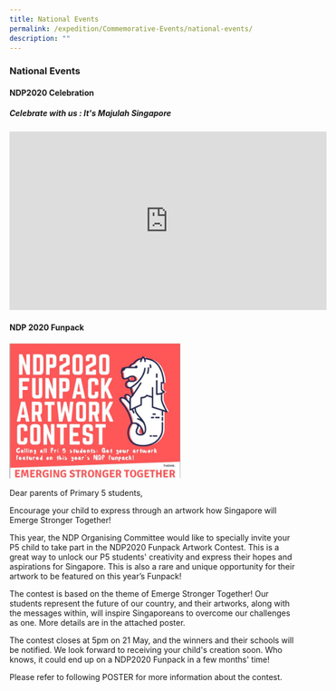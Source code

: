 ```yaml
---
title: National Events
permalink: /expedition/Commemorative-Events/national-events/
description: ""
---
```

### National Events

#### NDP2020 Celebration

##### Celebrate with us : It's Majulah Singapore

<iframe width="560" height="315" src="https://www.youtube.com/embed/9qOu7wArZTA" title="YouTube video player" frameborder="0" allow="accelerometer; autoplay; clipboard-write; encrypted-media; gyroscope; picture-in-picture" allowfullscreen=""></iframe>

#### NDP 2020 Funpack

<img src="/images/ndp1.png" style="width:60%">

Dear parents of Primary 5 students,

  

Encourage your child to express through an artwork how Singapore will Emerge Stronger Together!&nbsp;&nbsp;

  

This year, the NDP Organising Committee would like to specially invite your P5 child to take part in the NDP2020 Funpack Artwork Contest. This is a great way to unlock our P5 students' creativity and express their hopes and aspirations for Singapore. This is also a rare and unique opportunity for their artwork to be featured on this year’s Funpack!&nbsp;&nbsp;

  

The contest is based on the theme of Emerge Stronger Together! Our students represent the future of our country, and their artworks, along with the messages within, will inspire Singaporeans to overcome our challenges as one. More details are in the attached poster.&nbsp;&nbsp;

  

The contest closes at 5pm on 21 May, and the winners and their schools will be notified. We look forward to receiving your child's creation soon. Who knows, it could end up on a NDP2020 Funpack in a few months' time!

  

Please refer to following POSTER for more information about the contest.